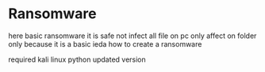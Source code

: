 # Ransomware
here basic ransomware it is safe not infect all file on pc only affect on folder only because it is a basic ieda how to create a ransomware


required
kali linux 
python updated version

